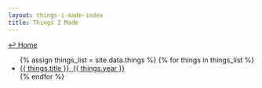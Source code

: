 ```yaml
---
layout: things-i-made-index
title: Things I Made 
---
```

<a href="../">↩ Home</a> 
<ul>
{% assign things_list = site.data.things %}
{% for things in things_list %}
  <li>
      <a href="{{ things.url }}">
      {{ things.title }}, {{ things.year }}
      </a>
  </li>
{% endfor %}
</ul>